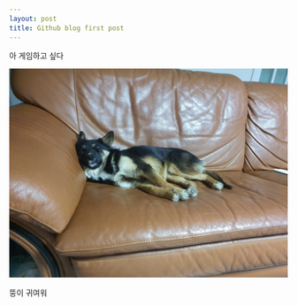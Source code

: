 ```yaml
---
layout: post
title: Github blog first post
---
```


아 게임하고 싶다

![뚱이](/images/KakaoTalk_20211116_154812138.jpg)

뚱이 귀여워
